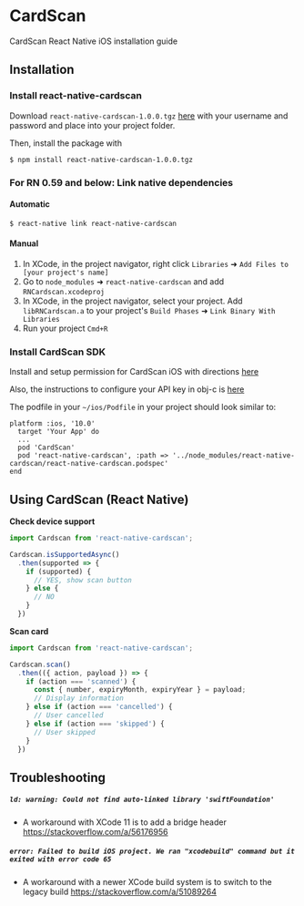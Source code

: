 # CardScan

CardScan React Native iOS installation guide

## Installation

### Install react-native-cardscan

Download `react-native-cardscan-1.0.0.tgz` [here](https://bouncerpaid.bintray.com/react-native-cardscan/) with your username and password and place into your project folder.

Then, install the package with 
```
$ npm install react-native-cardscan-1.0.0.tgz
```

### For RN 0.59 and below: Link native dependencies

#### Automatic

```
$ react-native link react-native-cardscan
```

#### Manual

1. In XCode, in the project navigator, right click `Libraries` ➜ `Add Files to [your project's name]`
2. Go to `node_modules` ➜ `react-native-cardscan` and add `RNCardscan.xcodeproj`
3. In XCode, in the project navigator, select your project. Add `libRNCardscan.a` to your project's `Build Phases` ➜ `Link Binary With Libraries`
4. Run your project `Cmd+R`


### Install CardScan SDK

Install and setup permission for CardScan iOS with directions [here](https://github.com/getbouncer/cardscan-ios#installation)

Also, the instructions to configure your API key in obj-c is [here](https://github.com/getbouncer/cardscan-ios#configure-cardscan-objective-c)

The podfile in your `~/ios/Podfile` in your project should look similar to:
```
platform :ios, '10.0'
  target 'Your App' do
  ...
  pod 'CardScan'
  pod 'react-native-cardscan', :path => '../node_modules/react-native-cardscan/react-native-cardscan.podspec'
end
```

## Using CardScan (React Native)

**Check device support**

```javascript
import Cardscan from 'react-native-cardscan';

Cardscan.isSupportedAsync()
  .then(supported => {
    if (supported) {
      // YES, show scan button
    } else {
      // NO
    }
  })
```

**Scan card**

```javascript
import Cardscan from 'react-native-cardscan';

Cardscan.scan()
  .then(({ action, payload }) => {
    if (action === 'scanned') {
      const { number, expiryMonth, expiryYear } = payload;
      // Display information
    } else if (action === 'cancelled') {
      // User cancelled
    } else if (action === 'skipped') {
      // User skipped
    }
  })
```

## Troubleshooting

##### `ld: warning: Could not find auto-linked library 'swiftFoundation'`
* A workaround with XCode 11 is to add a bridge header https://stackoverflow.com/a/56176956

##### `error: Failed to build iOS project. We ran "xcodebuild" command but it exited with error code 65`
* A workaround with a newer XCode build system is to switch to the legacy build https://stackoverflow.com/a/51089264
